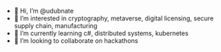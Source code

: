 - 👋 Hi, I’m @udubnate
- 👀 I’m interested in cryptography, metaverse, digital licensing, secure supply chain, manufacturing
- 🌱 I’m currently learning c#, distributed systems, kubernetes
- 💞️ I’m looking to collaborate on hackathons

<!---
udubnate/udubnate is a ✨ special ✨ repository because its `README.md` (this file) appears on your GitHub profile.
You can click the Preview link to take a look at your changes.
--->
